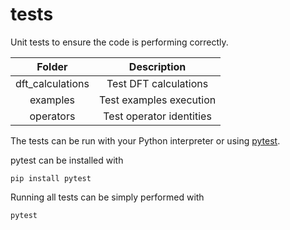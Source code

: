 # tests

Unit tests to ensure the code is performing correctly.

| Folder           | Description |
| :--------------: | :---------: |
| dft_calculations | Test DFT calculations |
| examples         | Test examples execution |
| operators        | Test operator identities |

The tests can be run with your Python interpreter or using [pytest](https://docs.pytest.org).

pytest can be installed with

```terminal
pip install pytest
```

Running all tests can be simply performed with

```terminal
pytest
```
